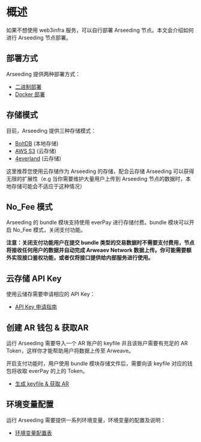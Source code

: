 # 概述

如果不想使用 web3infra 服务，可以自行部署 Arseeding 节点。本文会介绍如何进行 Arseeding 节点部署。

## 部署方式

Arseeding 提供两种部署方式：

- [二进制部署](3.start.md#二进制启动)
- [Docker 部署](3.start.md#docker启动)

## 存储模式

目前，Arseeding 提供三种存储模式：

- [BoltDB](https://github.com/etcd-io/bbolt) (本地存储)
- [AWS S3](https://aws.amazon.com/s3/) (云存储)
- [4everland](https://docs.4everland.org/hosting/) (云存储)

这里推荐您使用云存储作为 Arseeding 的存储，配合云存储 Arseeding 可以获得无限的扩展性（e.g 当你需要维护大量用户上传到 Arseeding 节点的数据时，本地存储可能会不适应于这种情况）

## No_Fee 模式

Arseeding 的 bundle 模块支持使用 everPay 进行存储付费。bundle 模块可以开启 No_Fee 模式，关闭支付功能。

**注意：关闭支付功能用户在提交 bundle 类型的交易数据时不需要支付费用，节点将接收任何用户的数据并自动完成 Arweaev Network 数据上传。你可能需要额外实现接口鉴权功能，或者仅将接口提供给内部服务进行使用。**

## 云存储 API Key

使用云储存需要申请相应的 API Key：

- [API Key 申请指南](../other/1.S3API%20Key.md)

## 创建 AR 钱包 & 获取AR

运行 Arseeding 需要导入一个 AR 账户的 keyfile 并且该账户需要有充足的 AR Token，这样你才能帮助用户将数据上传至 Arweave。

开启支付功能时，用户使用 bundle 模块存储文件后，需要向该 keyfile 对应的钱包将收取 everPay 的上的 Token。

- [生成 keyfile & 获取 AR](../other/2.getAR.md)

## 环境变量配置

运行 Arseeding 需要提供一系列环境变量，环境变量的配置及说明：

- [环境变量配置表](2.config.md)